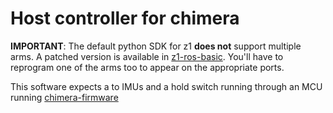# Host controller for chimera

**IMPORTANT**: The default python SDK for z1 **does not** support multiple arms. A patched version is available in [z1-ros-basic](https://github.com/Threadnaught/z1-ros-basic). You'll have to reprogram one of the arms too to appear on the appropriate ports.

This software expects a to IMUs and a hold switch running through an MCU running [chimera-firmware](https://github.com/Threadnaught/chimera-firmware) 